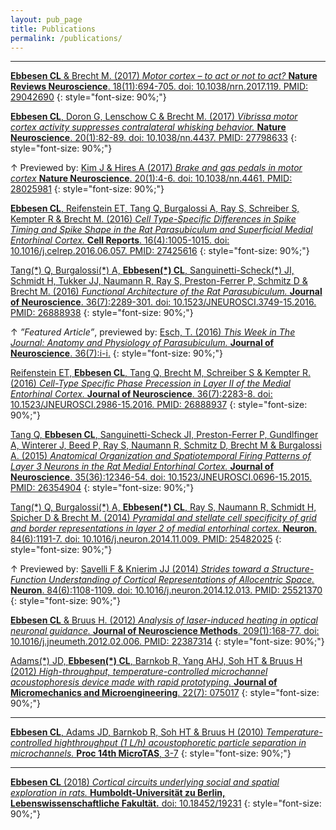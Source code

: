 ```yaml
---
layout: pub_page
title: Publications
permalink: /publications/
---
```


<!---
<p style="text-align: center;">
*Journal articles*
</p>

Kramdown block styling looks like this:
{: style="color:gray; font-size: 80%; text-align: center;"}

--->

<hr class="hr-text" data-content="Journal articles">


[**Ebbesen CL** & Brecht M. (2017) *Motor cortex – to act or not to act?* **Nature Reviews Neuroscience**. 18(11):694-705. doi: 10.1038/nrn.2017.119. PMID: 29042690](http://dx.doi.org/10.1038/nrn.2017.119)
{: style="font-size: 90%;"}

[**Ebbesen CL**, Doron G, Lenschow C & Brecht M. (2017) *Vibrissa motor cortex activity suppresses contralateral whisking behavior.* **Nature Neuroscience**. 20(1):82-89. doi: 10.1038/nn.4437. PMID: 27798633](http://dx.doi.org/10.1038/nn.4437)
{: style="font-size: 90%;"}

&uarr; Previewed by: [Kim J & Hires A (2017) *Brake and gas pedals in motor cortex* **Nature Neuroscience**. 20(1):4-6. doi: 10.1038/nn.4461. PMID: 28025981](http://dx.doi.org/10.1038/nn.4461)
{: style="font-size: 90%;"}

[**Ebbesen CL**, Reifenstein ET, Tang Q, Burgalossi A, Ray S, Schreiber S, Kempter R & Brecht M. (2016) *Cell Type-Specific Differences in Spike Timing and Spike Shape in the Rat Parasubiculum and Superficial Medial Entorhinal Cortex.* **Cell Reports**. 16(4):1005-1015. doi: 10.1016/j.celrep.2016.06.057. PMID: 27425616](http://dx.doi.org/10.1016/j.celrep.2016.06.057)
{: style="font-size: 90%;"}

[Tang(\*) Q, Burgalossi(\*) A, **Ebbesen(\*) CL**, Sanguinetti-Scheck(\*) JI, Schmidt H, Tukker JJ, Naumann R, Ray S, Preston-Ferrer P, Schmitz D & Brecht M. (2016) *Functional Architecture of the Rat Parasubiculum.* **Journal of Neuroscience**. 36(7):2289-301. doi: 10.1523/JNEUROSCI.3749-15.2016. PMID: 26888938](http://dx.doi.org/10.1523/JNEUROSCI.3749-15.2016)
{: style="font-size: 90%;"}

&uarr; *”Featured Article”*, previewed by: [Esch, T. (2016) *This Week in The Journal: Anatomy and Physiology of Parasubiculum.* **Journal of Neuroscience**. 36(7):i-i.](http://www.jneurosci.org/content/36/7/i)
{: style="font-size: 90%;"}

[Reifenstein ET, **Ebbesen CL**, Tang Q, Brecht M, Schreiber S & Kempter R. (2016) *Cell-Type Specific Phase Precession in Layer II of the Medial Entorhinal Cortex.* **Journal of Neuroscience**. 36(7):2283-8. doi: 10.1523/JNEUROSCI.2986-15.2016. PMID: 26888937](http://dx.doi.org/10.1523/JNEUROSCI.2986-15.2016)
{: style="font-size: 90%;"}

[Tang Q, **Ebbesen CL**, Sanguinetti-Scheck JI, Preston-Ferrer P, Gundlfinger A, Winterer J, Beed P, Ray S, Naumann R, Schmitz D, Brecht M & Burgalossi A. (2015) *Anatomical Organization and Spatiotemporal Firing Patterns of Layer 3 Neurons in the Rat Medial Entorhinal Cortex.* **Journal of Neuroscience**. 35(36):12346-54. doi: 10.1523/JNEUROSCI.0696-15.2015. PMID: 26354904](http://dx.doi.org/10.1523/JNEUROSCI.0696-15.2015)
{: style="font-size: 90%;"}

[Tang(\*) Q, Burgalossi(\*) A, **Ebbesen(\*) CL**, Ray S, Naumann R, Schmidt H, Spicher D & Brecht M. (2014) *Pyramidal and stellate cell specificity of grid and border representations in layer 2 of medial entorhinal cortex.* **Neuron**. 84(6):1191-7. doi: 10.1016/j.neuron.2014.11.009. PMID: 25482025](http://dx.doi.org/10.1016/j.neuron.2014.11.009)
{: style="font-size: 90%;"}

&uarr; Previewed by: [Savelli F & Knierim JJ (2014) *Strides toward a Structure-Function Understanding of Cortical Representations of Allocentric Space.* **Neuron**. 84(6):1108-1109. doi: 10.1016/j.neuron.2014.12.013. PMID: 25521370](http://dx.doi.org/10.1016/j.neuron.2014.12.013)
{: style="font-size: 90%;"}

[**Ebbesen CL** & Bruus H. (2012) *Analysis of laser-induced heating in optical neuronal guidance.* **Journal of Neuroscience Methods**. 209(1):168-77. doi: 10.1016/j.jneumeth.2012.02.006. PMID: 22387314](http://dx.doi.org/10.1016/j.jneumeth.2012.02.006)
{: style="font-size: 90%;"}

[Adams(\*) JD, **Ebbesen(\*) CL**, Barnkob R, Yang AHJ, Soh HT & Bruus H (2012) *High-throughput, temperature-controlled microchannel acoustophoresis device made with rapid prototyping.* **Journal of Micromechanics and Microengineering**. 22(7): 075017](http://iopscience.iop.org/article/10.1088/0960-1317/22/7/075017/)
{: style="font-size: 90%;"}

<hr class="hr-text" data-content="Peer-reviewed conference proceedings">

[**Ebbesen CL**, Adams JD, Barnkob R, Soh HT & Bruus H (2010) *Temperature-controlled highthroughput (1 L/h) acoustophoretic particle separation in microchannels.* **Proc 14th MicroTAS**, 3-7](http://www.rsc.org/binaries/loc/2010/pdfs/Papers/251_0935.pdf)
{: style="font-size: 90%;"}

<hr class="hr-text" data-content="Doctoral thesis">

[**Ebbesen CL** (2018) *Cortical circuits underlying social and spatial exploration in rats.* **Humboldt-Universität zu Berlin, Lebenswissenschaftliche Fakultät.** doi: 10.18452/19231](http://dx.doi.org/10.18452/19231)
{: style="font-size: 90%;"}
